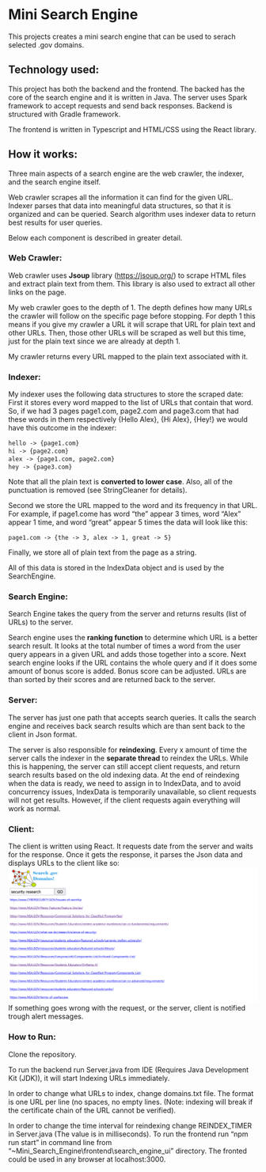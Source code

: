 # Mini Search Engine
This projects creates a mini search engine that can be used to serach selected .gov domains.
## Technology used:
This project has both the backend and the frontend. The backed has the core of the search engine and it is written in Java. The server uses Spark framework to accept requests and send back responses. Backend is structured with Gradle framework. 

The frontend is written in Typescript and HTML/CSS using the React library. 

## How it works:

Three main aspects of a search engine are the web crawler, the indexer, and the search engine itself. 

Web crawler scrapes all the information it can find for the given URL. Indexer parses that data into meaningful data structures, so that it is organized and can be queried. Search algorithm uses indexer data to return best results for user queries.

Below each component is described in greater detail. 

### Web Crawler:
Web crawler uses **Jsoup** library (https://jsoup.org/) to scrape HTML files and extract plain text from them. This library is also used to extract all other links on the page.

My web crawler goes to the depth of 1. The depth defines how many URLs the crawler will follow on the specific page before stopping.  For depth 1 this means if you give my crawler a URL it will scrape that URL for plain text and other URLs. Then, those other URLs will be scraped as well but this time, just for the plain text since we are already at depth 1.

My crawler returns every URL mapped to the plain text associated with it. 

### Indexer:
My indexer uses the following data structures to store the scraped date: 
First it stores every word mapped to the list of URLs that contain that word. So, if we had 3 pages page1.com, page2.com and page3.com that had these words in them respectively {Hello Alex}, {Hi Alex}, {Hey!} we would have this outcome in the indexer:

    hello -> {page1.com}
    hi -> {page2.com}
    alex -> {page1.com, page2.com}
    hey -> {page3.com}

Note that all the plain text is **converted to lower case**. Also, all of the punctuation is removed (see StringCleaner for details). 

Second we store the URL mapped to the word and its frequency in that URL. For example, if page1.come has word “the” appear 3 times, word “Alex” appear 1 time, and word “great” appear 5 times the data will look like this:

    page1.com -> {the -> 3, alex -> 1, great -> 5}

Finally, we store all of plain text from the page as a string. 

All of this data is stored in the IndexData object and is used by the SearchEngine.

### Search Engine:
Search Engine takes the query from the server and returns results (list of URLs) to the server.

Search engine uses the **ranking function** to determine which URL is a better search result. It looks at the total number of times a word from the user query appears in a given URL and adds those together into a score. Next search engine looks if the URL contains the whole query and if it does some amount of bonus score is added. Bonus score can be adjusted. URLs are than sorted by their scores and are returned back to the server.

### Server:
The server has just one path that accepts search queries. It calls the search engine and receives back search results which are than sent back to the client in Json format. 

The server is also responsible for **reindexing**. Every x amount of time the server calls the indexer in the **separate thread** to reindex the URLs. While this is happening, the server can still accept client requests, and return search results based on the old indexing data. At the end of reindexing when the data is ready, we need to assign in to IndexData, and to avoid concurrency issues, IndexData is temporarily unavailable, so client requests will not get results. However, if the client requests again everything will work as normal. 

### Client:
The client is written using React. It requests date from the server and waits for the response. Once it gets the response, it parses the Json data and displays URLs to the client like so:
![](images/search_1.PNG)
If something goes wrong with the request, or the server, client is notified trough alert messages. 

### How to Run:
Clone the repository.

To run the backend run Server.java from IDE (Requires Java Development Kit (JDK)), it will start Indexing URLs immediately.

In order to change what URLs to index, change domains.txt file. The format is one URL per line (no spaces, no empty lines. (Note: indexing will break if the certificate chain of the URL cannot be verified). 

In order to change the time interval for reindexing change REINDEX_TIMER in Server.java (The value is in milliseconds). 
To run the frontend run “npm run start” in command line from “~Mini_Search_Engine\frontend\search_engine_ui” directory. The fronted could be used in any browser at localhost:3000.
